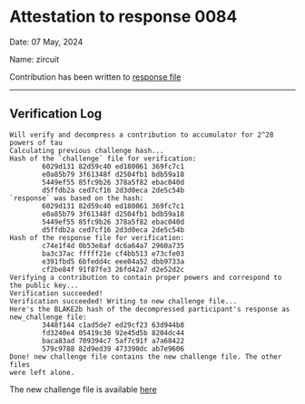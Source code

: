 # Attestation to response 0084
Date: 07 May, 2024

Name: zircuit

Contribution has been written to [response file](https://pse-trusted-setup-ppot.s3.eu-central-1.amazonaws.com/response_0085_zircuit)

---
## Verification Log

```
Will verify and decompress a contribution to accumulator for 2^28 powers of tau
Calculating previous challenge hash...
Hash of the `challenge` file for verification:
        6029d131 82d59c40 ed180061 369fc7c1
        e0a85b79 3f61348f d2504fb1 bdb59a18
        5449ef55 85fc9b26 378a5f82 ebac040d
        d5ffdb2a ced7cf16 2d3d0eca 2de5c54b
`response` was based on the hash:
        6029d131 82d59c40 ed180061 369fc7c1
        e0a85b79 3f61348f d2504fb1 bdb59a18
        5449ef55 85fc9b26 378a5f82 ebac040d
        d5ffdb2a ced7cf16 2d3d0eca 2de5c54b
Hash of the response file for verification:
        c74e1f4d 0b53e8af dc6a64a7 2960a735
        ba3c37ac fffff21e cf4bb513 e73cfe03
        e391fbd5 6bfedd4c eee04a52 dbb9733a
        cf2be84f 91f87fe3 26fd42a7 d2e52d2c
Verifying a contribution to contain proper powers and correspond to the public key...
Verification succeeded!
Verification succeeded! Writing to new challenge file...
Here's the BLAKE2b hash of the decompressed participant's response as new_challenge file:
        3448f144 c1ad5de7 ed29cf23 63d944b8
        fd3240e4 05419c30 92e45d5b 8204dc44
        baca83ad 709394c7 5af7c91f a7a68422
        579c9788 82d9ed39 473390dc ab7e9606
Done! new challenge file contains the new challenge file. The other files
were left alone.
```

The new challenge file is available [here](https://pse-trusted-setup-ppot.s3.eu-central-1.amazonaws.com/challenge_0086)
